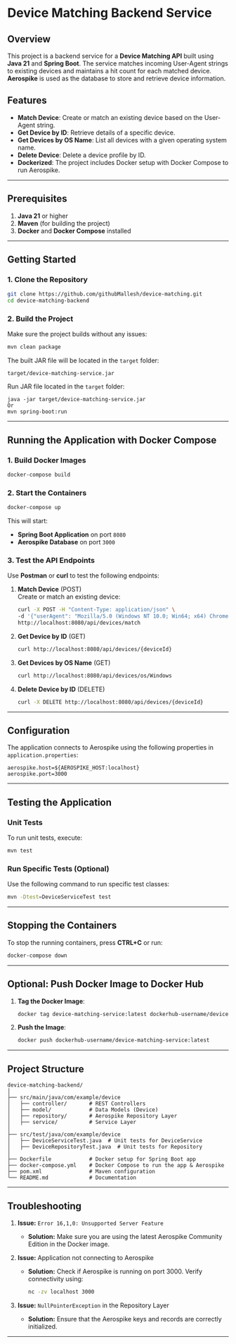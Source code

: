 
# **Device Matching Backend Service**

## **Overview**  
This project is a backend service for a **Device Matching API** built using **Java 21** and **Spring Boot**. The service matches incoming User-Agent strings to existing devices and maintains a hit count for each matched device. **Aerospike** is used as the database to store and retrieve device information.

## **Features**
- **Match Device**: Create or match an existing device based on the User-Agent string.
- **Get Device by ID**: Retrieve details of a specific device.
- **Get Devices by OS Name**: List all devices with a given operating system name.
- **Delete Device**: Delete a device profile by ID.
- **Dockerized**: The project includes Docker setup with Docker Compose to run Aerospike.

---

## **Prerequisites**
1. **Java 21** or higher  
2. **Maven** (for building the project)  
3. **Docker** and **Docker Compose** installed

---

## **Getting Started**

### **1. Clone the Repository**
```bash
git clone https://github.com/githubMallesh/device-matching.git
cd device-matching-backend
```

### **2. Build the Project**
Make sure the project builds without any issues:
```bash
mvn clean package
```

The built JAR file will be located in the `target` folder:
```
target/device-matching-service.jar
```

Run JAR file located in the `target` folder:
```
java -jar target/device-matching-service.jar
Or
mvn spring-boot:run
```

---

## **Running the Application with Docker Compose**

### **1. Build Docker Images**
```bash
docker-compose build
```

### **2. Start the Containers**
```bash
docker-compose up
```

This will start:
- **Spring Boot Application** on port `8080`
- **Aerospike Database** on port `3000`

### **3. Test the API Endpoints**

Use **Postman** or **curl** to test the following endpoints:

1. **Match Device** (POST)  
   Create or match an existing device:
   ```bash
   curl -X POST -H "Content-Type: application/json" \
   -d '{"userAgent": "Mozilla/5.0 (Windows NT 10.0; Win64; x64) Chrome/89.0"}' \
   http://localhost:8080/api/devices/match
   ```

2. **Get Device by ID** (GET)  
   ```bash
   curl http://localhost:8080/api/devices/{deviceId}
   ```

3. **Get Devices by OS Name** (GET)  
   ```bash
   curl http://localhost:8080/api/devices/os/Windows
   ```

4. **Delete Device by ID** (DELETE)  
   ```bash
   curl -X DELETE http://localhost:8080/api/devices/{deviceId}
   ```

---

## **Configuration**

The application connects to Aerospike using the following properties in `application.properties`:

```properties
aerospike.host=${AEROSPIKE_HOST:localhost}
aerospike.port=3000
```


---

## **Testing the Application**

### **Unit Tests**
To run unit tests, execute:
```bash
mvn test
```

### **Run Specific Tests (Optional)**
Use the following command to run specific test classes:
```bash
mvn -Dtest=DeviceServiceTest test
```

---

## **Stopping the Containers**
To stop the running containers, press **CTRL+C** or run:
```bash
docker-compose down
```

---

## **Optional: Push Docker Image to Docker Hub**

1. **Tag the Docker Image**:
   ```bash
   docker tag device-matching-service:latest dockerhub-username/device-matching-service:latest
   ```

2. **Push the Image**:
   ```bash
   docker push dockerhub-username/device-matching-service:latest
   ```

---

## **Project Structure**

```
device-matching-backend/
│
├── src/main/java/com/example/device
│   ├── controller/       # REST Controllers
│   ├── model/            # Data Models (Device)
│   ├── repository/       # Aerospike Repository Layer
│   ├── service/          # Service Layer
│
├── src/test/java/com/example/device
│   ├── DeviceServiceTest.java  # Unit tests for DeviceService
│   ├── DeviceRepositoryTest.java  # Unit tests for Repository
│
├── Dockerfile            # Docker setup for Spring Boot app
├── docker-compose.yml    # Docker Compose to run the app & Aerospike
├── pom.xml               # Maven configuration
└── README.md             # Documentation
```

---

## **Troubleshooting**

1. **Issue:** `Error 16,1,0: Unsupported Server Feature`  
   - **Solution:** Make sure you are using the latest Aerospike Community Edition in the Docker image.

2. **Issue:** Application not connecting to Aerospike  
   - **Solution:** Check if Aerospike is running on port 3000. Verify connectivity using:
     ```bash
     nc -zv localhost 3000
     ```

3. **Issue:** `NullPointerException` in the Repository Layer  
   - **Solution:** Ensure that the Aerospike keys and records are correctly initialized.

---
